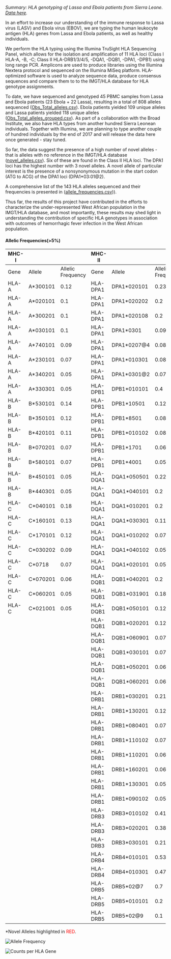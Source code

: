 *Summary: HLA genotyping of Lassa and Ebola patients from Sierra Leone. [Data here](https://github.com/andersen-lab/lassa-ebola-hla).*

In an effort to increase our understanding of the immune response to Lassa virus (LASV) and Ebola virus (EBOV), we are typing the human leukocyte antigen (HLA) genes from Lassa and Ebola patients, as well as healthy individuals.

We perform the HLA typing using the Illumina TruSight HLA Sequencing Panel, which allows for the isolation and amplification of 11 HLA loci (Class I HLA-A, -B, -C; Class II HLA-DRB1/3/4/5, -DQA1, -DQB1, -DPA1, -DPB1) using long range PCR. Amplicons are used to produce libraries using the Illumina Nextera protocol and sequenced on the Illumina MiSeq platform. HLA-optimized software is used to analyze sequence data, produce consensus sequences and compare them to to the IMGT/HLA database for HLA genotype assignments.

To date, we have sequenced and genotyped 45 PBMC samples from Lassa and Ebola patients (23 Ebola + 22 Lassa), resulting in a total of 808 alleles sequenced ([Obs_Total_alleles.csv](https://github.com/andersen-lab/lassa-ebola-hla/blob/master/Obs_Total_alleles.csv)). Ebola patients yielded 109 unique alleles and Lassa patients yielded 118 unique alleles ([Obs_Total_alleles_grouped.csv](https://github.com/andersen-lab/lassa-ebola-hla/blob/master/Obs_Total_alleles_grouped.csv)). As part of a collaboration with the Broad Institute, we also have HLA types from another hundred Sierra Leonean individuals. Together with Illumina, we are planning to type another couple of hundred individuals by the end of 2017 and will release the data here once generated - stay tuned.

So far, the data suggest the presence of a high number of novel alleles - that is alleles with no reference in the IMGT/HLA database ([novel_alleles.csv](https://github.com/andersen-lab/lassa-ebola-hla/blob/master/novel_alleles.csv)). Six of these are found in the Class II HLA loci. The DPA1 loci has the highest number with 3 novel alleles. A novel allele of particular interest is the presence of a nonsynonymous mutation in the start codon (ATG to ACG) of the DPA1 loci (DPA1*03:01@2). 

A comprehensive list of the 143 HLA alleles sequenced and their frequencies is presented in ([allele_frequencies.csv](https://github.com/andersen-lab/lassa-ebola-hla/blob/master/allele_frequencies.csv))). 

Thus far, the results of this project have contributed in the efforts to characterize the under-represented West African population in the IMGT/HLA database, and most importantly, these results may shed light in understanding the contribution of specific HLA genotypes in association with outcomes of hemorrhagic fever infection in the West African population.

#### Allelic Frequencies(>5%)

| MHC-I |          |                   | MHC-II   |             |                   |
| ---   | ---      |               --- | ---      | ---         |               --- |
| Gene  | Allele   | Allelic Frequency | Gene     | Allele      | Allelic Frequency |
| HLA-A | A*300101 |              0.12 | HLA-DPA1 | DPA1*020101 |              0.23 |
| HLA-A | A*020101 |               0.1 | HLA-DPA1 | DPA1*020202 |               0.2 |
| HLA-A | A*300201 |               0.1 | HLA-DPA1 | DPA1*020108 |               0.2 |
| HLA-A | A*030101 |               0.1 | HLA-DPA1 | DPA1*0301   |              0.09 |
| HLA-A | A*740101 |              0.09 | HLA-DPA1 | DPA1*0207@4 |              0.08 |
| HLA-A | A*230101 |              0.07 | HLA-DPA1 | DPA1*010301 |              0.08 |
| HLA-A | A*340201 |              0.05 | HLA-DPA1 | DPA1*0301@2 |              0.07 |
| HLA-A | A*330301 |              0.05 | HLA-DPB1 | DPB1*010101 |               0.4 |
| HLA-B | B*530101 |              0.14 | HLA-DPB1 | DPB1*10501  |              0.12 |
| HLA-B | B*350101 |              0.12 | HLA-DPB1 | DPB1*8501   |              0.08 |
| HLA-B | B*420101 |              0.11 | HLA-DPB1 | DPB1*010102 |              0.08 |
| HLA-B | B*070201 |              0.07 | HLA-DPB1 | DPB1*1701   |              0.06 |
| HLA-B | B*580101 |              0.07 | HLA-DPB1 | DPB1*4001   |              0.05 |
| HLA-B | B*450101 |              0.05 | HLA-DQA1 | DQA1*050501 |              0.22 |
| HLA-B | B*440301 |              0.05 | HLA-DQA1 | DQA1*040101 |               0.2 |
| HLA-C | C*040101 |              0.18 | HLA-DQA1 | DQA1*010201 |               0.2 |
| HLA-C | C*160101 |              0.13 | HLA-DQA1 | DQA1*030301 |              0.11 |
| HLA-C | C*170101 |              0.12 | HLA-DQA1 | DQA1*010202 |              0.07 |
| HLA-C | C*030202 |              0.09 | HLA-DQA1 | DQA1*040102 |              0.05 |
| HLA-C | C*0718   |              0.07 | HLA-DQA1 | DQA1*020101 |              0.05 |
| HLA-C | C*070201 |              0.06 | HLA-DQB1 | DQB1*040201 |               0.2 |
| HLA-C | C*060201 |              0.05 | HLA-DQB1 | DQB1*031901 |              0.18 |
| HLA-C | C*021001 |              0.05 | HLA-DQB1 | DQB1*050101 |              0.12 |
|       |          |                   | HLA-DQB1 | DQB1*020201 |              0.12 |
|       |          |                   | HLA-DQB1 | DQB1*060901 |              0.07 |
|       |          |                   | HLA-DQB1 | DQB1*030101 |              0.07 |
|       |          |                   | HLA-DQB1 | DQB1*050201 |              0.06 |
|       |          |                   | HLA-DQB1 | DQB1*060201 |              0.06 |
|       |          |                   | HLA-DRB1 | DRB1*030201 |              0.21 |
|       |          |                   | HLA-DRB1 | DRB1*130201 |              0.12 |
|       |          |                   | HLA-DRB1 | DRB1*080401 |              0.07 |
|       |          |                   | HLA-DRB1 | DRB1*110102 |              0.07 |
|       |          |                   | HLA-DRB1 | DRB1*110201 |              0.06 |
|       |          |                   | HLA-DRB1 | DRB1*160201 |              0.06 |
|       |          |                   | HLA-DRB1 | DRB1*130301 |              0.05 |
|       |          |                   | HLA-DRB1 | DRB1*090102 |              0.05 |
|       |          |                   | HLA-DRB3 | DRB3*010102 |              0.41 |
|       |          |                   | HLA-DRB3 | DRB3*020201 |              0.38 |
|       |          |                   | HLA-DRB3 | DRB3*030101 |              0.21 |
|       |          |                   | HLA-DRB4 | DRB4*010101 |              0.53 |
|       |          |                   | HLA-DRB4 | DRB4*010301 |              0.47 |
|       |          |                   | HLA-DRB5 | DRB5*02@7   |               0.7 |
|       |          |                   | HLA-DRB5 | DRB5*010101 |               0.2 |
|       |          |                   | HLA-DRB5 | DRB5*02@9   |               0.1 |

\*Novel Alleles highlighted in <span style="color: red;">RED</span>.

![Allele Frequency](https://raw.githubusercontent.com/andersen-lab/lassa-ebola-hla/master/img/allelic_frequency.png)

![Counts per HLA Gene](https://raw.githubusercontent.com/andersen-lab/lassa-ebola-hla/master/img/counts.png)

